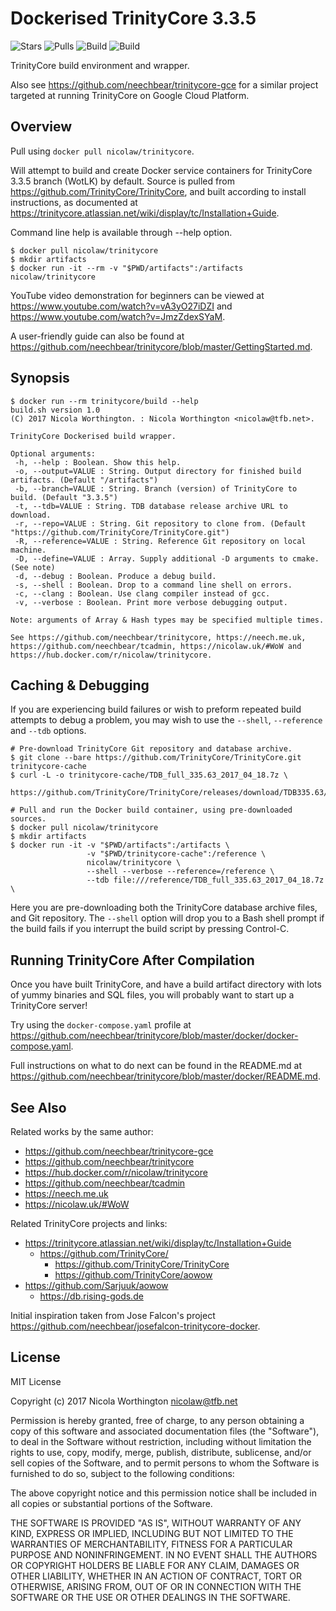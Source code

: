 # Dockerised TrinityCore 3.3.5

![Stars](https://img.shields.io/docker/stars/nicolaw/trinitycore.svg) ![Pulls](https://img.shields.io/docker/pulls/nicolaw/trinitycore.svg) ![Build](https://img.shields.io/docker/automated/nicolaw/trinitycore.svg) ![Build](https://img.shields.io/docker/build/nicolaw/trinitycore.svg)

TrinityCore build environment and wrapper.

Also see https://github.com/neechbear/trinitycore-gce for a similar
project targeted at running TrinityCore on Google Cloud Platform.


## Overview 

Pull using `docker pull nicolaw/trinitycore`.

Will attempt to build and create Docker service containers for TrinityCore 3.3.5
branch (WotLK) by default. Source is pulled from
https://github.com/TrinityCore/TrinityCore, and built according to install
instructions, as documented at
https://trinitycore.atlassian.net/wiki/display/tc/Installation+Guide.

Command line help is available through --help option.

    $ docker pull nicolaw/trinitycore
    $ mkdir artifacts
    $ docker run -it --rm -v "$PWD/artifacts":/artifacts nicolaw/trinitycore

YouTube video demonstration for beginners can be viewed at
https://www.youtube.com/watch?v=vA3yO27iDZI and
https://www.youtube.com/watch?v=JmzZdexSYaM.

A user-friendly guide can also be found at
https://github.com/neechbear/trinitycore/blob/master/GettingStarted.md.


## Synopsis

    $ docker run --rm trinitycore/build --help
    build.sh version 1.0
    (C) 2017 Nicola Worthington. : Nicola Worthington <nicolaw@tfb.net>.

    TrinityCore Dockerised build wrapper.

    Optional arguments:
     -h, --help : Boolean. Show this help.
     -o, --output=VALUE : String. Output directory for finished build artifacts. (Default "/artifacts")
     -b, --branch=VALUE : String. Branch (version) of TrinityCore to build. (Default "3.3.5")
     -t, --tdb=VALUE : String. TDB database release archive URL to download.
     -r, --repo=VALUE : String. Git repository to clone from. (Default "https://github.com/TrinityCore/TrinityCore.git")
     -R, --reference=VALUE : String. Reference Git repository on local machine.
     -D, --define=VALUE : Array. Supply additional -D arguments to cmake. (See note)
     -d, --debug : Boolean. Produce a debug build.
     -s, --shell : Boolean. Drop to a command line shell on errors.
     -c, --clang : Boolean. Use clang compiler instead of gcc.
     -v, --verbose : Boolean. Print more verbose debugging output.

    Note: arguments of Array & Hash types may be specified multiple times.

    See https://github.com/neechbear/trinitycore, https://neech.me.uk,
    https://github.com/neechbear/tcadmin, https://nicolaw.uk/#WoW and
    https://hub.docker.com/r/nicolaw/trinitycore.


## Caching & Debugging

If you are experiencing build failures or wish to preform repeated build
attempts to debug a problem, you may wish to use the `--shell`, `--reference`
and `--tdb` options.

    # Pre-download TrinityCore Git repository and database archive.
    $ git clone --bare https://github.com/TrinityCore/TrinityCore.git trinitycore-cache
    $ curl -L -o trinitycore-cache/TDB_full_335.63_2017_04_18.7z \
        https://github.com/TrinityCore/TrinityCore/releases/download/TDB335.63/TDB_full_335.63_2017_04_18.7z

    # Pull and run the Docker build container, using pre-downloaded sources.
    $ docker pull nicolaw/trinitycore
    $ mkdir artifacts
    $ docker run -it -v "$PWD/artifacts":/artifacts \
                     -v "$PWD/trinitycore-cache":/reference \
                     nicolaw/trinitycore \
                     --shell --verbose --reference=/reference \
                     --tdb file:///reference/TDB_full_335.63_2017_04_18.7z \

Here you are pre-downloading both the TrinityCore database archive files, and
Git repository. The `--shell` option will drop you to a Bash shell prompt if the
build fails if you interrupt the build script by pressing Control-C.


## Running TrinityCore After Compilation

Once you have built TrinityCore, and have a build artifact directory with lots
of yummy binaries and SQL files, you will probably want to start up a
TrinityCore server!

Try using the `docker-compose.yaml` profile at
https://github.com/neechbear/trinitycore/blob/master/docker/docker-compose.yaml.

Full instructions on what to do next can be found in the README.md at 
https://github.com/neechbear/trinitycore/blob/master/docker/README.md.


## See Also

Related works by the same author:

* https://github.com/neechbear/trinitycore-gce
* https://github.com/neechbear/trinitycore
* https://hub.docker.com/r/nicolaw/trinitycore
* https://github.com/neechbear/tcadmin
* https://neech.me.uk
* https://nicolaw.uk/#WoW

Related TrinityCore projects and links:

* https://trinitycore.atlassian.net/wiki/display/tc/Installation+Guide
  * https://github.com/TrinityCore/
    * https://github.com/TrinityCore/TrinityCore
    * https://github.com/TrinityCore/aowow
* https://github.com/Sarjuuk/aowow
  * https://db.rising-gods.de

Initial inspiration taken from Jose Falcon's project
https://github.com/neechbear/josefalcon-trinitycore-docker.


## License

MIT License

Copyright (c) 2017 Nicola Worthington <nicolaw@tfb.net>

Permission is hereby granted, free of charge, to any person obtaining a copy
of this software and associated documentation files (the "Software"), to deal
in the Software without restriction, including without limitation the rights
to use, copy, modify, merge, publish, distribute, sublicense, and/or sell
copies of the Software, and to permit persons to whom the Software is
furnished to do so, subject to the following conditions:

The above copyright notice and this permission notice shall be included in all
copies or substantial portions of the Software.

THE SOFTWARE IS PROVIDED "AS IS", WITHOUT WARRANTY OF ANY KIND, EXPRESS OR
IMPLIED, INCLUDING BUT NOT LIMITED TO THE WARRANTIES OF MERCHANTABILITY,
FITNESS FOR A PARTICULAR PURPOSE AND NONINFRINGEMENT. IN NO EVENT SHALL THE
AUTHORS OR COPYRIGHT HOLDERS BE LIABLE FOR ANY CLAIM, DAMAGES OR OTHER
LIABILITY, WHETHER IN AN ACTION OF CONTRACT, TORT OR OTHERWISE, ARISING FROM,
OUT OF OR IN CONNECTION WITH THE SOFTWARE OR THE USE OR OTHER DEALINGS IN THE
SOFTWARE.

